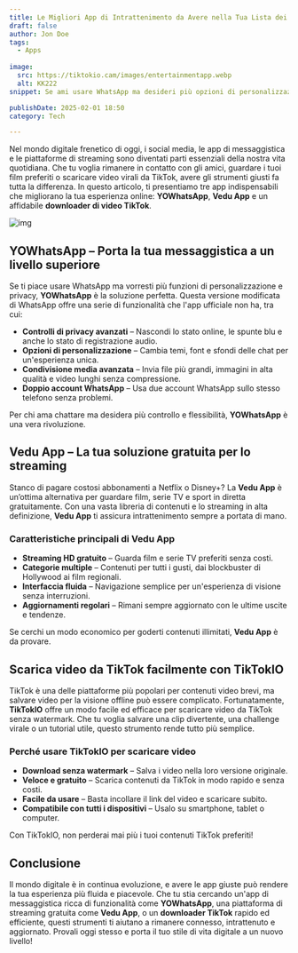 ```yaml
---
title: Le Migliori App di Intrattenimento da Avere nella Tua Lista dei Preferiti
draft: false
author: Jon Doe 
tags:
  - Apps
  
image:
  src: https://tiktokio.cam/images/entertainmentapp.webp
  alt: KK222
snippet: Se ami usare WhatsApp ma desideri più opzioni di personalizzazione e funzionalità per la privacy, YOWhatsApp è la soluzione perfetta.

publishDate: 2025-02-01 18:50
category: Tech

---
```

Nel mondo digitale frenetico di oggi, i social media, le app di messaggistica e le piattaforme di streaming sono diventati parti essenziali della nostra vita quotidiana. Che tu voglia rimanere in contatto con gli amici, guardare i tuoi film preferiti o scaricare video virali da TikTok, avere gli strumenti giusti fa tutta la differenza. In questo articolo, ti presentiamo tre app indispensabili che migliorano la tua esperienza online: **YOWhatsApp**, **Vedu App** e un affidabile **downloader di video TikTok**.

![img](https://tiktokio.cam/images/entertainmentapp.webp)

## YOWhatsApp – Porta la tua messaggistica a un livello superiore ##

Se ti piace usare WhatsApp ma vorresti più funzioni di personalizzazione e privacy, **YOWhatsApp** è la soluzione perfetta. Questa versione modificata di WhatsApp offre una serie di funzionalità che l'app ufficiale non ha, tra cui:

- **Controlli di privacy avanzati** – Nascondi lo stato online, le spunte blu e anche lo stato di registrazione audio.  
- **Opzioni di personalizzazione** – Cambia temi, font e sfondi delle chat per un'esperienza unica.  
- **Condivisione media avanzata** – Invia file più grandi, immagini in alta qualità e video lunghi senza compressione.  
- **Doppio account WhatsApp** – Usa due account WhatsApp sullo stesso telefono senza problemi.

Per chi ama chattare ma desidera più controllo e flessibilità, **YOWhatsApp** è una vera rivoluzione.

## Vedu App – La tua soluzione gratuita per lo streaming ##

Stanco di pagare costosi abbonamenti a Netflix o Disney+? La **Vedu App** è un’ottima alternativa per guardare film, serie TV e sport in diretta gratuitamente. Con una vasta libreria di contenuti e lo streaming in alta definizione, **Vedu App** ti assicura intrattenimento sempre a portata di mano.

### Caratteristiche principali di Vedu App ###

- **Streaming HD gratuito** – Guarda film e serie TV preferiti senza costi.  
- **Categorie multiple** – Contenuti per tutti i gusti, dai blockbuster di Hollywood ai film regionali.  
- **Interfaccia fluida** – Navigazione semplice per un'esperienza di visione senza interruzioni.  
- **Aggiornamenti regolari** – Rimani sempre aggiornato con le ultime uscite e tendenze.

Se cerchi un modo economico per goderti contenuti illimitati, **Vedu App** è da provare.

## Scarica video da TikTok facilmente con TikTokIO ##

TikTok è una delle piattaforme più popolari per contenuti video brevi, ma salvare video per la visione offline può essere complicato. Fortunatamente, **TikTokIO** offre un modo facile ed efficace per scaricare video da TikTok senza watermark. Che tu voglia salvare una clip divertente, una challenge virale o un tutorial utile, questo strumento rende tutto più semplice.

### Perché usare TikTokIO per scaricare video ###

- **Download senza watermark** – Salva i video nella loro versione originale.  
- **Veloce e gratuito** – Scarica contenuti da TikTok in modo rapido e senza costi.  
- **Facile da usare** – Basta incollare il link del video e scaricare subito.  
- **Compatibile con tutti i dispositivi** – Usalo su smartphone, tablet o computer.

Con TikTokIO, non perderai mai più i tuoi contenuti TikTok preferiti!

## Conclusione ##

Il mondo digitale è in continua evoluzione, e avere le app giuste può rendere la tua esperienza più fluida e piacevole. Che tu stia cercando un'app di messaggistica ricca di funzionalità come **YOWhatsApp**, una piattaforma di streaming gratuita come **Vedu App**, o un **downloader TikTok** rapido ed efficiente, questi strumenti ti aiutano a rimanere connesso, intrattenuto e aggiornato. Provali oggi stesso e porta il tuo stile di vita digitale a un nuovo livello!